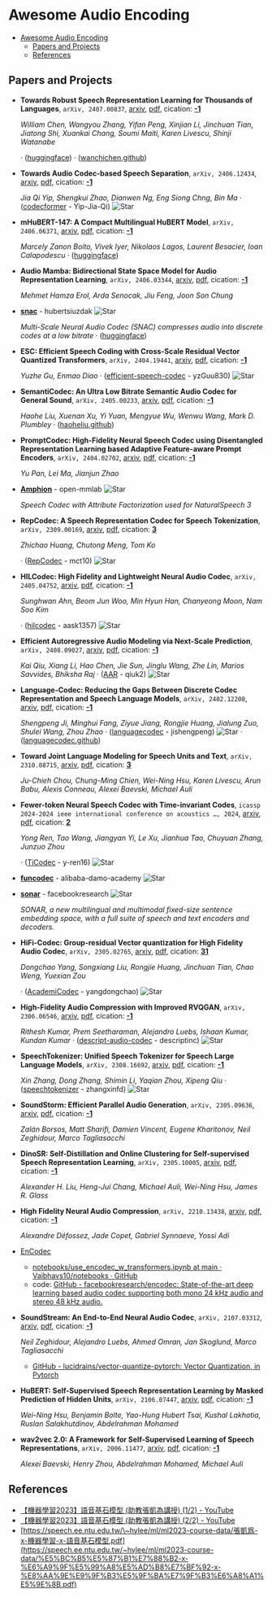 # Awesome Audio Encoding

- [Awesome Audio Encoding](#awesome-audio-encoding)
  - [Papers and Projects](#papers-and-projects)
  - [References](#references)

## Papers and Projects
- **Towards Robust Speech Representation Learning for Thousands of Languages**, `arXiv, 2407.00837`, [arxiv](http://arxiv.org/abs/2407.00837v2), [pdf](http://arxiv.org/pdf/2407.00837v2.pdf), cication: [**-1**](None)

	 *William Chen, Wangyou Zhang, Yifan Peng, Xinjian Li, Jinchuan Tian, Jiatong Shi, Xuankai Chang, Soumi Maiti, Karen Livescu, Shinji Watanabe*

	 · ([huggingface](https://huggingface.co/espnet/xeus))
	 · ([wanchichen.github](https://wanchichen.github.io/pdf/xeus.pdf))
- **Towards Audio Codec-based Speech Separation**, `arXiv, 2406.12434`, [arxiv](http://arxiv.org/abs/2406.12434v1), [pdf](http://arxiv.org/pdf/2406.12434v1.pdf), cication: [**-1**](None)

	 *Jia Qi Yip, Shengkui Zhao, Dianwen Ng, Eng Siong Chng, Bin Ma* · ([codecformer](https://github.com/Yip-Jia-Qi/codecformer) - Yip-Jia-Qi) ![Star](https://img.shields.io/github/stars/Yip-Jia-Qi/codecformer.svg?style=social&label=Star)
- **mHuBERT-147: A Compact Multilingual HuBERT Model**, `arXiv, 2406.06371`, [arxiv](http://arxiv.org/abs/2406.06371v2), [pdf](http://arxiv.org/pdf/2406.06371v2.pdf), cication: [**-1**](None)

	 *Marcely Zanon Boito, Vivek Iyer, Nikolaos Lagos, Laurent Besacier, Ioan Calapodescu* · ([huggingface](https://huggingface.co/utter-project/mHuBERT-147))
- **Audio Mamba: Bidirectional State Space Model for Audio Representation
  Learning**, `arXiv, 2406.03344`, [arxiv](http://arxiv.org/abs/2406.03344v1), [pdf](http://arxiv.org/pdf/2406.03344v1.pdf), cication: [**-1**](None)

	 *Mehmet Hamza Erol, Arda Senocak, Jiu Feng, Joon Son Chung*
- [**snac**](https://github.com/hubertsiuzdak/snac/) - hubertsiuzdak ![Star](https://img.shields.io/github/stars/hubertsiuzdak/snac.svg?style=social&label=Star)

	 *Multi-Scale Neural Audio Codec (SNAC) compresses audio into discrete codes at a low bitrate* · ([huggingface](https://huggingface.co/datasets/blanchon/snac_llm_parler_tts))
- **ESC: Efficient Speech Coding with Cross-Scale Residual Vector Quantized
  Transformers**, `arXiv, 2404.19441`, [arxiv](http://arxiv.org/abs/2404.19441v1), [pdf](http://arxiv.org/pdf/2404.19441v1.pdf), cication: [**-1**](None)

	 *Yuzhe Gu, Enmao Diao* · ([efficient-speech-codec](https://github.com/yzGuu830/efficient-speech-codec) - yzGuu830) ![Star](https://img.shields.io/github/stars/yzGuu830/efficient-speech-codec.svg?style=social&label=Star)
- **SemantiCodec: An Ultra Low Bitrate Semantic Audio Codec for General
  Sound**, `arXiv, 2405.00233`, [arxiv](http://arxiv.org/abs/2405.00233v1), [pdf](http://arxiv.org/pdf/2405.00233v1.pdf), cication: [**-1**](None)

	 *Haohe Liu, Xuenan Xu, Yi Yuan, Mengyue Wu, Wenwu Wang, Mark D. Plumbley* · ([haoheliu.github](https://haoheliu.github.io/SemantiCodec/))
- **PromptCodec: High-Fidelity Neural Speech Codec using Disentangled
  Representation Learning based Adaptive Feature-aware Prompt Encoders**, `arXiv, 2404.02702`, [arxiv](http://arxiv.org/abs/2404.02702v1), [pdf](http://arxiv.org/pdf/2404.02702v1.pdf), cication: [**-1**](None)

	 *Yu Pan, Lei Ma, Jianjun Zhao*
- [**Amphion**](https://github.com/open-mmlab/Amphion/blob/main/models/codec/ns3_codec/README.md) - open-mmlab ![Star](https://img.shields.io/github/stars/open-mmlab/Amphion.svg?style=social&label=Star)

	 *Speech Codec with Attribute Factorization used for NaturalSpeech 3*
- **RepCodec: A Speech Representation Codec for Speech Tokenization**, `arXiv, 2309.00169`, [arxiv](http://arxiv.org/abs/2309.00169v2), [pdf](http://arxiv.org/pdf/2309.00169v2.pdf), cication: [**3**](https://scholar.google.com/scholar?cites=6060346483384682669&as_sdt=2005&sciodt=0,5&hl=en&oe=ASCII)

	 *Zhichao Huang, Chutong Meng, Tom Ko*

	 · ([RepCodec](https://github.com/mct10/RepCodec) - mct10) ![Star](https://img.shields.io/github/stars/mct10/RepCodec.svg?style=social&label=Star)
- **HILCodec: High Fidelity and Lightweight Neural Audio Codec**, `arXiv, 2405.04752`, [arxiv](http://arxiv.org/abs/2405.04752v1), [pdf](http://arxiv.org/pdf/2405.04752v1.pdf), cication: [**-1**](None)

	 *Sunghwan Ahn, Beom Jun Woo, Min Hyun Han, Chanyeong Moon, Nam Soo Kim*

	 · ([hilcodec](https://github.com/aask1357/hilcodec) - aask1357) ![Star](https://img.shields.io/github/stars/aask1357/hilcodec.svg?style=social&label=Star)
- **Efficient Autoregressive Audio Modeling via Next-Scale Prediction**, `arXiv, 2408.09027`, [arxiv](http://arxiv.org/abs/2408.09027v1), [pdf](http://arxiv.org/pdf/2408.09027v1.pdf), cication: [**-1**](None)

	 *Kai Qiu, Xiang Li, Hao Chen, Jie Sun, Jinglu Wang, Zhe Lin, Marios Savvides, Bhiksha Raj* · ([AAR](https://github.com/qiuk2/AAR?tab=readme-ov-file) - qiuk2) ![Star](https://img.shields.io/github/stars/qiuk2/AAR.svg?style=social&label=Star)
- **Language-Codec: Reducing the Gaps Between Discrete Codec Representation
  and Speech Language Models**, `arXiv, 2402.12208`, [arxiv](http://arxiv.org/abs/2402.12208v2), [pdf](http://arxiv.org/pdf/2402.12208v2.pdf), cication: [**-1**](None)

	 *Shengpeng Ji, Minghui Fang, Ziyue Jiang, Rongjie Huang, Jialung Zuo, Shulei Wang, Zhou Zhao* · ([languagecodec](https://github.com/jishengpeng/languagecodec?tab=readme-ov-file) - jishengpeng) ![Star](https://img.shields.io/github/stars/jishengpeng/languagecodec.svg?style=social&label=Star) · ([languagecodec.github](https://languagecodec.github.io/))
- **Toward Joint Language Modeling for Speech Units and Text**, `arXiv, 2310.08715`, [arxiv](http://arxiv.org/abs/2310.08715v1), [pdf](http://arxiv.org/pdf/2310.08715v1.pdf), cication: [**3**](https://scholar.google.com/scholar?cites=13061955866764932417&as_sdt=2005&sciodt=0,5&hl=en&oe=ASCII)

	 *Ju-Chieh Chou, Chung-Ming Chien, Wei-Ning Hsu, Karen Livescu, Arun Babu, Alexis Conneau, Alexei Baevski, Michael Auli*
- **Fewer-token Neural Speech Codec with Time-invariant Codes**, `icassp 2024-2024 ieee international conference on acoustics …, 2024`, [arxiv](http://arxiv.org/abs/2310.00014v2), [pdf](http://arxiv.org/pdf/2310.00014v2.pdf), cication: [**2**](https://scholar.google.com/scholar?cites=14670162790270437734&as_sdt=2005&sciodt=0,5&hl=en&oe=ASCII)

	 *Yong Ren, Tao Wang, Jiangyan Yi, Le Xu, Jianhua Tao, Chuyuan Zhang, Junzuo Zhou*

	 · ([TiCodec](https://github.com/y-ren16/TiCodec) - y-ren16) ![Star](https://img.shields.io/github/stars/y-ren16/TiCodec.svg?style=social&label=Star)
- [**funcodec**](https://github.com/alibaba-damo-academy/funcodec) - alibaba-damo-academy ![Star](https://img.shields.io/github/stars/alibaba-damo-academy/funcodec.svg?style=social&label=Star)
- [**sonar**](https://github.com/facebookresearch/sonar) - facebookresearch ![Star](https://img.shields.io/github/stars/facebookresearch/sonar.svg?style=social&label=Star)

	 *SONAR, a new multilingual and multimodal fixed-size sentence embedding space, with a full suite of speech and text encoders and decoders.*
- **HiFi-Codec: Group-residual Vector quantization for High Fidelity Audio
  Codec**, `arXiv, 2305.02765`, [arxiv](http://arxiv.org/abs/2305.02765v2), [pdf](http://arxiv.org/pdf/2305.02765v2.pdf), cication: [**31**](https://scholar.google.com/scholar?cites=16848014406171770614&as_sdt=2005&sciodt=0,5&hl=en&oe=ASCII)

	 *Dongchao Yang, Songxiang Liu, Rongjie Huang, Jinchuan Tian, Chao Weng, Yuexian Zou*

	 · ([AcademiCodec](https://github.com/yangdongchao/AcademiCodec) - yangdongchao) ![Star](https://img.shields.io/github/stars/yangdongchao/AcademiCodec.svg?style=social&label=Star)
- **High-Fidelity Audio Compression with Improved RVQGAN**, `arXiv, 2306.06546`, [arxiv](http://arxiv.org/abs/2306.06546v2), [pdf](http://arxiv.org/pdf/2306.06546v2.pdf), cication: [**-1**](None)

	 *Rithesh Kumar, Prem Seetharaman, Alejandro Luebs, Ishaan Kumar, Kundan Kumar* · ([descript-audio-codec](https://github.com/descriptinc/descript-audio-codec) - descriptinc) ![Star](https://img.shields.io/github/stars/descriptinc/descript-audio-codec.svg?style=social&label=Star)
- **SpeechTokenizer: Unified Speech Tokenizer for Speech Large Language
  Models**, `arXiv, 2308.16692`, [arxiv](http://arxiv.org/abs/2308.16692v2), [pdf](http://arxiv.org/pdf/2308.16692v2.pdf), cication: [**-1**](None)

	 *Xin Zhang, Dong Zhang, Shimin Li, Yaqian Zhou, Xipeng Qiu* · ([speechtokenizer](https://github.com/zhangxinfd/speechtokenizer) - zhangxinfd) ![Star](https://img.shields.io/github/stars/zhangxinfd/speechtokenizer.svg?style=social&label=Star)
- **SoundStorm: Efficient Parallel Audio Generation**, `arXiv, 2305.09636`, [arxiv](http://arxiv.org/abs/2305.09636v1), [pdf](http://arxiv.org/pdf/2305.09636v1.pdf), cication: [**-1**](None)

	 *Zalán Borsos, Matt Sharifi, Damien Vincent, Eugene Kharitonov, Neil Zeghidour, Marco Tagliasacchi*
- **DinoSR: Self-Distillation and Online Clustering for Self-supervised
  Speech Representation Learning**, `arXiv, 2305.10005`, [arxiv](http://arxiv.org/abs/2305.10005v2), [pdf](http://arxiv.org/pdf/2305.10005v2.pdf), cication: [**-1**](None)

	 *Alexander H. Liu, Heng-Jui Chang, Michael Auli, Wei-Ning Hsu, James R. Glass*
- **High Fidelity Neural Audio Compression**, `arXiv, 2210.13438`, [arxiv](http://arxiv.org/abs/2210.13438v1), [pdf](http://arxiv.org/pdf/2210.13438v1.pdf), cication: [**-1**](None)

	 *Alexandre Défossez, Jade Copet, Gabriel Synnaeve, Yossi Adi*
- [EnCodec](https://huggingface.co/docs/transformers/main/en/model_doc/encodec#overview)
    - [notebooks/use\_encodec\_w\_transformers.ipynb at main · Vaibhavs10/notebooks · GitHub](https://github.com/Vaibhavs10/notebooks/blob/main/use_encodec_w_transformers.ipynb)
    - code: [GitHub - facebookresearch/encodec: State-of-the-art deep learning based audio codec supporting both mono 24 kHz audio and stereo 48 kHz audio.](http://github.com/facebookresearch/encodec)

- **SoundStream: An End-to-End Neural Audio Codec**, `arXiv, 2107.03312`, [arxiv](http://arxiv.org/abs/2107.03312v1), [pdf](http://arxiv.org/pdf/2107.03312v1.pdf), cication: [**-1**](None)

	 *Neil Zeghidour, Alejandro Luebs, Ahmed Omran, Jan Skoglund, Marco Tagliasacchi*

    - [GitHub - lucidrains/vector-quantize-pytorch: Vector Quantization, in Pytorch](https://github.com/lucidrains/vector-quantize-pytorch)

- **HuBERT: Self-Supervised Speech Representation Learning by Masked
  Prediction of Hidden Units**, `arXiv, 2106.07447`, [arxiv](http://arxiv.org/abs/2106.07447v1), [pdf](http://arxiv.org/pdf/2106.07447v1.pdf), cication: [**-1**](None)

	 *Wei-Ning Hsu, Benjamin Bolte, Yao-Hung Hubert Tsai, Kushal Lakhotia, Ruslan Salakhutdinov, Abdelrahman Mohamed*

- **wav2vec 2.0: A Framework for Self-Supervised Learning of Speech
  Representations**, `arXiv, 2006.11477`, [arxiv](http://arxiv.org/abs/2006.11477v3), [pdf](http://arxiv.org/pdf/2006.11477v3.pdf), cication: [**-1**](None)

	 *Alexei Baevski, Henry Zhou, Abdelrahman Mohamed, Michael Auli*


## References
- [【機器學習2023】語音基石模型 (助教張凱為講授) (1/2) - YouTube](https://www.youtube.com/watch?v=m7Be7ppR6q0&ab_channel=Hung-yiLee)
- [【機器學習2023】語音基石模型 (助教張凱為講授) (2/2) - YouTube](https://www.youtube.com/watch?v=HTAq-CPrU5s&ab_channel=Hung-yiLee)
- [https://speech.ee.ntu.edu.tw/\~hylee/ml/ml2023-course-data/張凱爲-x-機器學習-x-語音基石模型.pdf](https://speech.ee.ntu.edu.tw/~hylee/ml/ml2023-course-data/%E5%BC%B5%E5%87%B1%E7%88%B2-x-%E6%A9%9F%E5%99%A8%E5%AD%B8%E7%BF%92-x-%E8%AA%9E%E9%9F%B3%E5%9F%BA%E7%9F%B3%E6%A8%A1%E5%9E%8B.pdf)